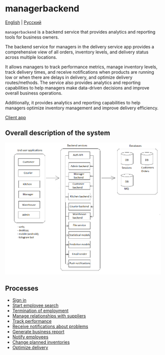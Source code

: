 # managerbackend

[English](managerbackend.md) | [Русский](managerbackend.ru.md)

`managerbackend` is a backend service that provides analytics and reporting tools for business owners.

The backend service for managers in the delivery service app provides a comprehensive view of all orders, inventory levels, and delivery status across multiple locations. 

It allows managers to track performance metrics, manage inventory levels, track delivery times, and receive notifications when products are running low or when there are delays in delivery, and optimize delivery routes/methods. 
The service also provides analytics and reporting capabilities to help managers make data-driven decisions and improve overall business operations.

Additionally, it provides analytics and reporting capabilities to help managers optimize inventory management and improve delivery efficiency.

[Client app](../frontend/managerclient.md)

## Overall description of the system 

![system_overall](../img/system_overall.png)

## Processes 

- [Sign in](../processes/auth/signin.md)
- [Start employee search](../processes/manager/startemployeesearch.md)
- [Termination of employment](../processes/manager/terminationofemployment.md)
- [Manage relationships with suppliers](../processes/manager/supplierrelationships.md)
- [Track performance](../processes/manager/trackperformance.md)
- [Receive notifications about problems](../processes/manager/notificationsaboutproblems.md)
- [Generate business report](../processes/manager/businessreport.md)
- [Notify employees](../processes/manager/notifyemployees.md)
- [Change planned inventories](../processes/manager/inventorylevels.md)
- [Optimize delivery](../processes/manager/optimizedelivery.md)

